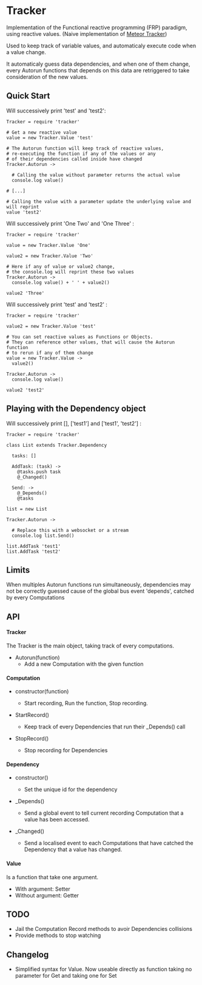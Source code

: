 # Tracker

Implementation of the Functional reactive programming (FRP) paradigm, using reactive values. (Naive implementation of [Meteor Tracker](https://github.com/meteor/meteor/wiki/Tracker-Manual))

Used to keep track of variable values, and automaticaly execute code when a value change.

It automaticaly guess data dependencies, and when one of them change, every Autorun
functions that depends on this data are retriggered to take consideration of the new values.

## Quick Start

Will successively print 'test' and 'test2':

```coffee-script
Tracker = require 'tracker'

# Get a new reactive value
value = new Tracker.Value 'test'

# The Autorun function will keep track of reactive values,
# re-executing the function if any of the values or any
# of their dependencies called inside have changed
Tracker.Autorun ->

  # Calling the value without parameter returns the actual value
  console.log value()

# [...]

# Calling the value with a parameter update the underlying value and will reprint
value 'test2'
```

Will successively print 'One Two' and 'One Three' :

```coffee-script
Tracker = require 'tracker'

value = new Tracker.Value 'One'

value2 = new Tracker.Value 'Two'

# Here if any of value or value2 change,
# the console.log will reprint these two values
Tracker.Autorun ->
  console.log value() + ' ' + value2()

value2 'Three'
```

Will successively print 'test' and 'test2' :

```coffee-script
Tracker = require 'tracker'

value2 = new Tracker.Value 'test'

# You can set reactive values as Functions or Objects.
# They can reference other values, that will cause the Autorun function
# to rerun if any of them change
value = new Tracker.Value ->
  value2()

Tracker.Autorun ->
  console.log value()

value2 'test2'
```

## Playing with the Dependency object

Will successively print [], ['test1'] and ['test1', 'test2'] :

```coffee-script
Tracker = require 'tracker'

class List extends Tracker.Dependency

  tasks: []

  AddTask: (task) ->
    @tasks.push task
    @_Changed()

  Send: ->
    @_Depends()
    @tasks

list = new List

Tracker.Autorun ->

  # Replace this with a websocket or a stream
  console.log list.Send()

list.AddTask 'test1'
list.AddTask 'test2'

```

## Limits

When multiples Autorun functions run simultaneously, dependencies may not be
correctly guessed cause of the global bus event 'depends', catched by every Computations

## API

#### Tracker

The Tracker is the main object, taking track of every computations.

- Autorun(function)
  - Add a new Computation with the given function

#### Computation

- constructor(function)
  - Start recording, Run the function, Stop recording.

- StartRecord()
  - Keep track of every Dependencies that run their _Depends() call

- StopRecord()
  - Stop recording for Dependencies

#### Dependency

- constructor()
  - Set the unique id for the dependency

- _Depends()
  - Send a global event to tell current recording Computation that a value has been accessed.

- _Changed()
  - Send a localised event to each Computations that
  have catched the Dependency that a value has changed.


#### Value

Is a function that take one argument.

- With argument: Setter
- Without argument: Getter

## TODO

 - Jail the Computation Record methods to avoir Dependencies collisions
 - Provide methods to stop watching

## Changelog

 - Simplified syntax for Value. Now useable directly as function taking no parameter for Get and taking one for Set
